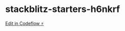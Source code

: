 # stackblitz-starters-h6nkrf

[Edit in Codeflow ⚡️](https://stackblitz.com/~/github.com/hayalweiss/stackblitz-starters-h6nkrf)